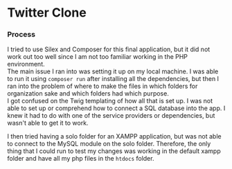 # Twitter Clone

### Process
I tried to use Silex and Composer for this final application, but it did not work out too well since I am not too familiar working in the PHP environment.  
The main issue I ran into was setting it up on my local machine. I was able to run it using `composer run` after installing all the dependencies, but then I ran into the problem of where to make the files in which folders for organization sake and which folders had which purpose.   
I got confused on the Twig templating of how all that is set up. I was not able to set up or comprehend how to connect a SQL database into the app. I knew it had to do with one of the service providers or dependencies, but wasn't able to get it to work.

I then tried having a solo folder for an XAMPP application, but was not able to connect to the MySQL module on the solo folder. Therefore, the only thing that I could run to test my changes was working in the default xampp folder and have all my php files in the `htdocs` folder.

## 
